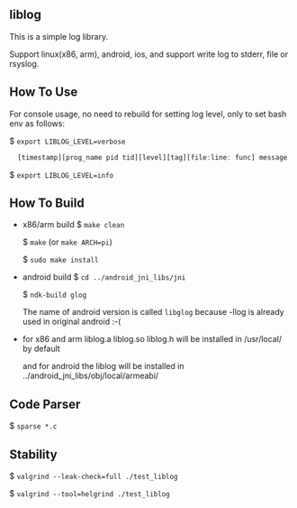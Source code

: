 ## liblog
This is a simple log library.

Support linux(x86, arm), android, ios, and support write log to stderr, file or rsyslog.

## How To Use
For console usage, no need to rebuild for setting log level, only to set bash env as follows:

 $ `export LIBLOG_LEVEL=verbose`

```javascript
  [timestamp][prog_name pid tid][level][tag][file:line: func] message
```

 $ `export LIBLOG_LEVEL=info`



## How To Build
* x86/arm build
  $ `make clean`

  $ `make` (or `make ARCH=pi`)

  $ `sudo make install`

* android build
  $ `cd ../android_jni_libs/jni`

  $ `ndk-build glog`

  The name of android version is called `libglog` because -llog is already used in original android :-(

* for x86 and arm liblog.a liblog.so liblog.h will be installed in /usr/local/ by default

  and for android the liblog will be installed in ../android_jni_libs/obj/local/armeabi/

## Code Parser
  $ `sparse *.c`

## Stability
  $ `valgrind --leak-check=full ./test_liblog`

  $ `valgrind --tool=helgrind ./test_liblog`

